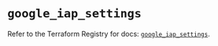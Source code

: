 # `google_iap_settings`

Refer to the Terraform Registry for docs: [`google_iap_settings`](https://registry.terraform.io/providers/hashicorp/google-beta/6.21.0/docs/resources/google_iap_settings).
